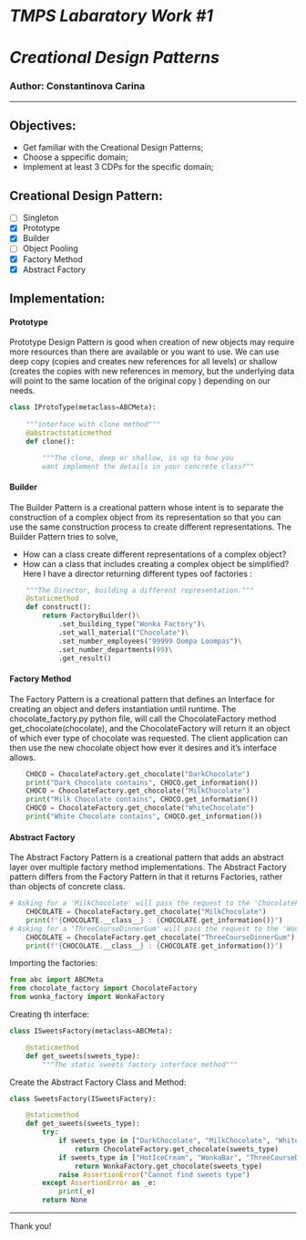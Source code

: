 # ***TMPS Labaratory Work #1***
# ***Creational Design Patterns***

### Author: Constantinova Carina
----

## Objectives:

* Get familiar with the Creational Design Patterns;
* Choose a sppecific domain;
* Implement at least 3 CDPs for the specific domain;

## Creational Design Pattern:
 - [ ] Singleton
 - [x] Prototype
 - [x] Builder
 - [ ] Object Pooling
 - [x] Factory Method
 - [x] Abstract Factory

## Implementation:
#### Prototype
Prototype Design Pattern is good when creation of new objects may require more resources than there are available or you want to use. We can use deep copy (copies and creates new references for all levels) or shallow (creates the copies with new references in memory, but the underlying data will point to the same location of the original copy ) depending on our needs.

```python 
class IProtoType(metaclass=ABCMeta):
  
    """interface with clone method"""
    @abstractstaticmethod
    def clone():

        """The clone, deep or shallow, is up to how you 
        want implement the details in your concrete class?"" 
 ``` 
       
#### Builder
The Builder Pattern is a creational pattern whose intent is to separate the construction of a complex object from its representation so that you can use the same construction process to create different representations.
The Builder Pattern tries to solve,
* How can a class create different representations of a complex object?
* How can a class that includes creating a complex object be simplified?
Here I have a director returning different types oof factories :

```python class FactoryDirector:
    """The Director, building a different representation."""
    @staticmethod
    def construct():
        return FactoryBuilder()\
            .set_building_type("Wonka Factory")\
            .set_wall_material("Chocolate")\
            .set_number_employees("99999 Oompa Loompas")\
            .set_number_departments(99)\
            .get_result()
 ```
 
#### Factory Method
The Factory Pattern is a creational pattern that defines an Interface for creating an object and defers instantiation until runtime. The chocolate_factory.py python file, will call the ChocolateFactory method get_chocolate(chocolate), and the ChocolateFactory will return it an object of which ever type of chocolate was requested. The client application can then use the new chocolate object how ever it desires and it’s interface allows.

```python
    CHOCO = ChocolateFactory.get_chocolate("DarkChocolate")
    print("Dark Chocolate contains", CHOCO.get_information())
    CHOCO = ChocolateFactory.get_chocolate("MilkChocolate")
    print("Milk Chocolate contains", CHOCO.get_information())
    CHOCO = ChocolateFactory.get_chocolate("WhiteChocolate")
    print("White Chocolate contains", CHOCO.get_information())
```

#### Abstract Factory
The Abstract Factory Pattern is a creational pattern that adds an abstract layer over multiple factory method implementations. The Abstract Factory pattern differs from the Factory Pattern in that it returns Factories, rather than objects of concrete class.
```python
# Asking for a 'MilkChocolate' will pass the request to the 'ChocolateFactory'
    CHOCOLATE = ChocolateFactory.get_chocolate("MilkChocolate")
    print(f"{CHOCOLATE.__class__} : {CHOCOLATE.get_information()}")
# Asking for a 'ThreeCourseDinnerGum' will pass the request to the 'WonkaFactory'
    CHOCOLATE = ChocolateFactory.get_chocolate("ThreeCourseDinnerGum")
    print(f"{CHOCOLATE.__class__} : {CHOCOLATE.get_information()}")
```
Importing the factories:
```python 
from abc import ABCMeta
from chocolate_factory import ChocolateFactory
from wonka_factory import WonkaFactory
```
Creating th interface:
```python
class ISweetsFactory(metaclass=ABCMeta):

    @staticmethod
    def get_sweets(sweets_type):
        """The static sweets factory interface method"""
```
Create the Abstract Factory Class and Method:
```python
class SweetsFactory(ISweetsFactory):

    @staticmethod
    def get_sweets(sweets_type):
        try:
            if sweets_type in ["DarkChocolate", "MilkChocolate", "WhiteChocolate"]:
                return ChocolateFactory.get_chocolate(sweets_type)
            if sweets_type in ["HotIceCream", "WonkaBar", "ThreeCourseDinnerGum"]:
                return WonkaFactory.get_chocolate(sweets_type)
            raise AssertionError("Cannot find sweets type")
        except AssertionError as _e:
            print(_e)
        return None
 ```
----
Thank you!
